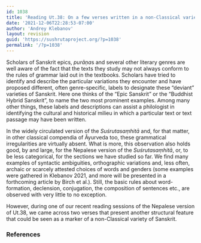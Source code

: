 ```yaml
---
id: 1038
title: 'Reading Ut.38: On a few verses written in a non-Classical variety of Sanskrit metre and what can we learn from this'
date: '2021-12-06T22:28:53-07:00'
author: 'Andrey Klebanov'
layout: revision
guid: 'https://sushrutaproject.org/?p=1038'
permalink: '/?p=1038'
---
```


Scholars of Sanskrit epics, *purāṇa*s and several other literary genres are well aware of the fact that the texts they study may not always conform to the rules of grammar laid out in the textbooks. Scholars have tried to identify and describe the particular variations they encounter and have proposed different, often genre-specific, labels to designate these “deviant” varieties of Sanskrit. Here one thinks of the “Epic Sanskrit” or the “Buddhist Hybrid Sanskrit”, to name the two most prominent examples. Among many other things, these labels and descriptions can assist a philologist in identifying the cultural and historical milieu in which a particular text or text passage may have been written.

In the widely circulated version of the *Suśrutasaṃhitā* and, for that matter, in other classical compendia of Āyurveda too, these grammatical irregularities are virtually absent. What is more, this observation also holds good, by and large, for the Nepalese version of the *Suśrutasaṃhitā*, or, to be less categorical, for the sections we have studied so far. We find many examples of syntactic ambiguities, orthographic variations and, less often, archaic or scarcely attested choices of words and genders (some examples were gathered in Klebanov 2021, and more will be presented in a forthcoming article by Birch et al.). Still, the basic rules about word-formation, declension, conjugation, the composition of sentences etc., are observed with very little to no exception.

However, during one of our recent reading sessions of the Nepalese version of Ut.38, we came across two verses that present another structural feature that could be seen as a marker of a non-Classical variety of Sanskrit.

### References

<div class="zp-Zotpress zp-Zotpress-Bib wp-block-group" id="zotpress-58791576d321df166cfed7ed77c9543e"> <span class="ZP_API_USER_ID" style="display: none;">2579494</span> <span class="ZP_ITEM_KEY" style="display: none;">{2579494:5BHQQJJZ}</span> <span class="ZP_COLLECTION_ID" style="display: none;"></span> <span class="ZP_TAG_ID" style="display: none;"></span> <span class="ZP_AUTHOR" style="display: none;"></span> <span class="ZP_YEAR" style="display: none;"></span> <span class="ZP_ITEMTYPE" style="display: none;"></span> <span class="ZP_INCLUSIVE" style="display: none;">1</span> <span class="ZP_STYLE" style="display: none;">chicago-author-date</span> <span class="ZP_LIMIT" style="display: none;">50</span> <span class="ZP_SORTBY" style="display: none;">default</span> <span class="ZP_ORDER" style="display: none;"></span> <span class="ZP_TITLE" style="display: none;"></span> <span class="ZP_SHOWIMAGE" style="display: none;"></span> <span class="ZP_SHOWTAGS" style="display: none;"></span> <span class="ZP_DOWNLOADABLE" style="display: none;"></span> <span class="ZP_NOTES" style="display: none;"></span> <span class="ZP_ABSTRACT" style="display: none;"></span> <span class="ZP_CITEABLE" style="display: none;"></span> <span class="ZP_TARGET" style="display: none;"></span> <span class="ZP_URLWRAP" style="display: none;"></span> <span class="ZP_FORCENUM" style="display: none;"></span> <span class="ZP_HIGHLIGHT" style="display: none;"></span> <span class="ZP_POSTID" style="display: none;">1038</span> <span class="ZOTPRESS_PLUGIN_URL" style="display:none;">https://sushrutaproject.org/wp-content/plugins/zotpress/</span><div class="zp-List loading"><div class="zp-SEO-Content"> </div> </div> </div>